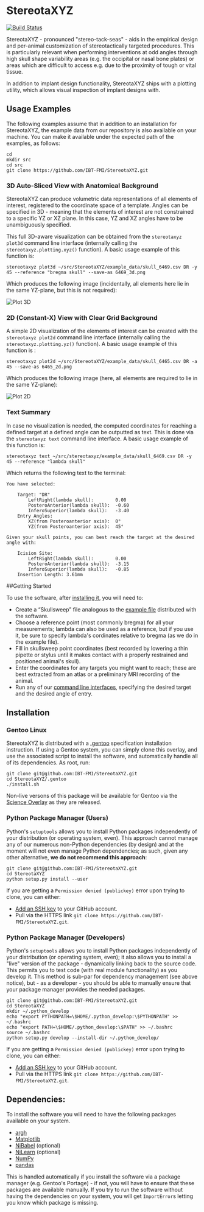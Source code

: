 # StereotaXYZ
[![Build Status](https://travis-ci.org/IBT-FMI/StereotaXYZ.svg?branch=master)](https://travis-ci.org/IBT-FMI/StereotaXYZ)

StereotaXYZ - pronounced "stereo-tack-seas" - aids in the empirical design and per-animal customization of stereotactically targeted procedures.
This is particularly relevant when performing interventions at odd angles through high skull shape variability areas (e.g. the occipital or nasal bone plates) or areas which are difficult to access e.g. due to the proximity of tough or vital tissue.

In addition to implant design functionality, StereotaXYZ ships with a plotting utility, which allows visual inspection of implant designs with.

## Usage Examples

The following examples assume that in addition to an installation for StereotaXYZ, the example data from our repository is also available on your machine.
You can make it available under the expected path of the examples, as follows:

```
cd
mkdir src
cd src
git clone https://github.com/IBT-FMI/StereotaXYZ.git
```

### 3D Auto-Sliced View with Anatomical Background

StereotaXYZ can produce volumetric data representations of all elements of interest, registered to the coordinate space of a template.
Angles can be specified in 3D - meaning that the elements of interest are not constrained to a specific YZ or XZ plane.
In this case, YZ and XZ angles have to be unambiguously specified.

This full 3D-aware visualization can be obtained from the `stereotaxyz plot3d` command line interface (internally calling the `stereotaxyz.plotting.xyz()` function).
A basic usage example of this function is:

```
stereotaxyz plot3d ~/src/StereotaXYZ/example_data/skull_6469.csv DR -y 45 --reference "bregma skull" --save-as 6469_3d.png
```

Which produces the following image (incidentally, all elements here lie in the same YZ-plane, but this is not required):

![Plot 3D](http://www.chymera.eu/img/examples/stereotaxyz/6469_3d.png "Plot 3D")

### 2D (Constant-X) View with Clear Grid Background

A simple 2D visualization of the elements of interest can be created with the `stereotaxyz plot2d` command line interface (internally calling the `stereotaxyz.plotting.yz()` function).
A basic usage example of this function is :

```
stereotaxyz plot2d ~/src/StereotaXYZ/example_data/skull_6465.csv DR -a 45 --save-as 6465_2d.png
```

Which produces the following image (here, all elements are required to lie in the same YZ-plane):

![Plot 2D](http://www.chymera.eu/img/examples/stereotaxyz/6465_2d.png "Plot 2D")

### Text Summary

In case no visualization is needed, the computed coordinates for reaching a defined target at a defined angle can be outputted as text.
This is done via the `stereotaxyz text` command line interface.
A basic usage example of this function is:

```
stereotaxyz text ~/src/stereotaxyz/example_data/skull_6469.csv DR -y 45 --reference "lambda skull"
```

Which returns the following text to the terminal:

```
You have selected:

	Target: "DR"
		LeftRight(lambda skull): 		0.00
		PosteroAnterior(lambda skull): 	-0.60
		InferoSuperior(lambda skull): 	-3.40
	Entry Angles:
		XZ(from Posteroanterior axis): 	0°
		YZ(from Posteroanterior axis): 	45°

Given your skull points, you can best reach the target at the desired angle with:

	Icision Site:
		LeftRight(lambda skull): 		0.00
		PosteroAnterior(lambda skull): 	-3.15
		InferoSuperior(lambda skull): 	-0.85
	Insertion Length: 3.61mm
```

##Getting Started

To use the software, after [installing it](#installation), you will need to:

* Create a “Skullsweep” file analogous to the [example file](example_data/skull_6465.csv) distributed with the software.
* Choose a reference point (most commonly bregma) for all your measurements; lambda can also be used as a reference, but if you use it, be sure to specify lambda's cordinates relative to bregma (as we do in the example file).
* Fill in skullsweep point coordinates (best recorded by lowering a thin pipette or stylus until it makes contact with a properly restrained and positioned animal's skull).
* Enter the coordinates for any targets you might want to reach; these are best extracted from an atlas or a preliminary MRI recording of the animal.
* Run any of our [command line interfaces](#usage-examples), specifying the desired target and the desired angle of entry.

## Installation

### Gentoo Linux
StereotaXYZ is distributed with a [.gentoo](.gentoo) specification installation instruction.
If using a Gentoo system, you can simply clone this overlay, and use the associated script to install the software, and automatically handle all of its dependencies.
As root, run:

````
git clone git@github.com:IBT-FMI/StereotaXYZ.git
cd StereotaXYZ/.gentoo
./install.sh
````

Non-live versons of this package will be available for Gentoo via the [Science Overlay](https://github.com/gentoo/sci) as they are released.

### Python Package Manager (Users)
Python's `setuptools` allows you to install Python packages independently of your distribution (or operating system, even).
This approach cannot manage any of our numerous non-Python dependencies (by design) and at the moment will not even manage Python dependencies;
as such, given any other alternative, **we do not recommend this approach**:

````
git clone git@github.com:IBT-FMI/StereotaXYZ.git
cd StereotaXYZ
python setup.py install --user
````

If you are getting a `Permission denied (publickey)` error upon trying to clone, you can either:

* [Add an SSH key](https://help.github.com/articles/adding-a-new-ssh-key-to-your-github-account/) to your GitHub account.
* Pull via the HTTPS link `git clone https://github.com/IBT-FMI/StereotaXYZ.git`.

### Python Package Manager (Developers)
Python's `setuptools` allows you to install Python packages independently of your distribution (or operating system, even);
it also allows you to install a "live" version of the package - dynamically linking back to the source code.
This permits you to test code (with real module functionality) as you develop it.
This method is sub-par for dependency management (see above notice), but - as a developer - you should be able to manually ensure that your package manager provides the needed packages.

````
git clone git@github.com:IBT-FMI/StereotaXYZ.git
cd StereotaXYZ
mkdir ~/.python_develop
echo "export PYTHONPATH=\$HOME/.python_develop:\$PYTHONPATH" >> ~/.bashrc
echo "export PATH=\$HOME/.python_develop:\$PATH" >> ~/.bashrc
source ~/.bashrc
python setup.py develop --install-dir ~/.python_develop/
````

If you are getting a `Permission denied (publickey)` error upon trying to clone, you can either:

* [Add an SSH key](https://help.github.com/articles/adding-a-new-ssh-key-to-your-github-account/) to your GitHub account.
* Pull via the HTTPS link `git clone https://github.com/IBT-FMI/StereotaXYZ.git`.

## Dependencies:

To install the software you will need to have the following packages available on your system.

* [argh](https://github.com/neithere/argh)
* [Matplotlib](https://matplotlib.org/)
* [NiBabel](http://nipy.org/nibabel/) (optional)
* [NiLearn](http://nilearn.github.io/) (optional)
* [NumPy](http://www.numpy.org/)
* [pandas](http://pandas.pydata.org/)

This is handled automatically if you install the software via a package manager (e.g. Gentoo's Portage) - if not, you will have to ensure that these packages are available manually.
If you try to run the software without having the dependencies on your system, you will get `ImportError`s letting you know which package is missing.


